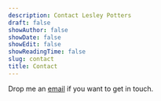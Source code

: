 ```yaml
---
description: Contact Lesley Potters
draft: false
showAuthor: false
showDate: false
showEdit: false
showReadingTime: false
slug: contact
title: Contact
---
```


Drop me an [email](mailto:lesley.potters@gmail.com) if you want to get in touch.